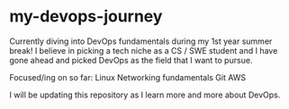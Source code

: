 # my-devops-journey

Currently diving into DevOps fundamentals during my 1st year summer break! I believe in picking a tech niche as a CS / SWE student and I have gone ahead and picked DevOps as the field that I want to pursue.

Focused/ing on so far:
Linux
Networking fundamentals
Git
AWS

I will be updating this repository as I learn more and more about DevOps.
